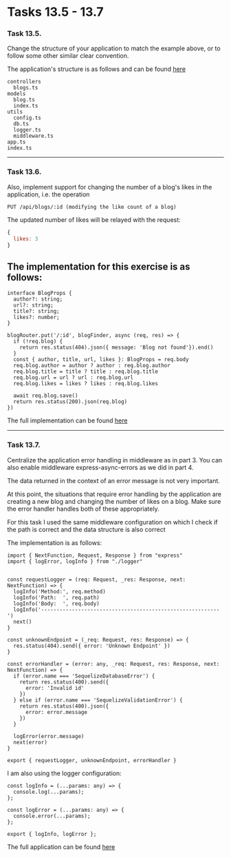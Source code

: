 # Tasks 13.5 - 13.7

### Task 13.5.
Change the structure of your application to match the example above, or to follow some other similar clear convention.

The application's structure is as follows and can be found [here](../../server)

```
controllers
  blogs.ts
models
  blog.ts
  index.ts
utils
  config.ts
  db.ts
  logger.ts
  middleware.ts
app.ts
index.ts
```
__________

### Task 13.6.
Also, implement support for changing the number of a blog's likes in the application, i.e. the operation
```
PUT /api/blogs/:id (modifying the like count of a blog)
```

The updated number of likes will be relayed with the request:
```js
{
  likes: 3
}
```

## The implementation for this exercise is as follows:

```TS
interface BlogProps {
  author?: string;
  url?: string;
  title?: string;
  likes?: number;
}

blogRouter.put('/:id', blogFinder, async (req, res) => {
  if (!req.blog) {
    return res.status(404).json({ message: 'Blog not found'}).end()
  } 
  const { author, title, url, likes }: BlogProps = req.body
  req.blog.author = author ? author : req.blog.author  
  req.blog.title = title ? title : req.blog.title
  req.blog.url = url ? url : req.blog.url
  req.blog.likes = likes ? likes : req.blog.likes

  await req.blog.save()
  return res.status(200).json(req.blog)
})
```
The full implementation can be found [here](../../server/controllers/blogs.js)

______

### Task 13.7.
Centralize the application error handling in middleware as in part 3. You can also enable middleware express-async-errors as we did in part 4.

The data returned in the context of an error message is not very important.

At this point, the situations that require error handling by the application are creating a new blog and changing the number of likes on a blog. Make sure the error handler handles both of these appropriately.

For this task I used the same middleware configuration on which I check if the path is correct and the data structure is also correct

The implementation is as follows:

```TS
import { NextFunction, Request, Response } from "express"
import { logError, logInfo } from "./logger"


const requestLogger = (req: Request, _res: Response, next: NextFunction) => {
  logInfo('Method:', req.method)
  logInfo('Path:  ', req.path)
  logInfo('Body:  ', req.body)
  logInfo('----------------------------------------------------------')
  next()
}

const unknownEndpoint = (_req: Request, res: Response) => {
  res.status(404).send({ error: 'Unknown Endpoint' })
}

const errorHandler = (error: any, _req: Request, res: Response, next: NextFunction) => {
  if (error.name === 'SequelizeDatabaseError') {
    return res.status(400).send({
      error: 'Invalid id'
    })
  } else if (error.name === 'SequelizeValidationError') {
    return res.status(400).json({
      error: error.message
    })
  } 
  
  logError(error.message)
  next(error)
}

export { requestLogger, unknownEndpoint, errorHandler }

```
I am also using the logger configuration:
```TS
const logInfo = (...params: any) => {
  console.log(...params);
};

const logError = (...params: any) => {
  console.error(...params);
};

export { logInfo, logError };

```

The full application can be found [here](../../server/)